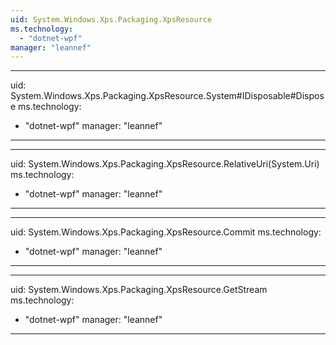 ```yaml
---
uid: System.Windows.Xps.Packaging.XpsResource
ms.technology: 
  - "dotnet-wpf"
manager: "leannef"
---
```


---
uid: System.Windows.Xps.Packaging.XpsResource.System#IDisposable#Dispose
ms.technology: 
  - "dotnet-wpf"
manager: "leannef"
---

---
uid: System.Windows.Xps.Packaging.XpsResource.RelativeUri(System.Uri)
ms.technology: 
  - "dotnet-wpf"
manager: "leannef"
---

---
uid: System.Windows.Xps.Packaging.XpsResource.Commit
ms.technology: 
  - "dotnet-wpf"
manager: "leannef"
---

---
uid: System.Windows.Xps.Packaging.XpsResource.GetStream
ms.technology: 
  - "dotnet-wpf"
manager: "leannef"
---
